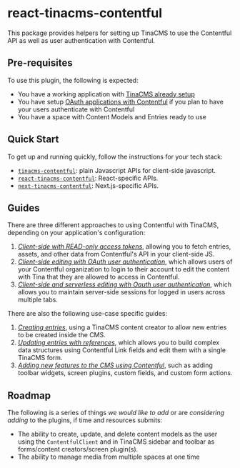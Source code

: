 # react-tinacms-contentful

This package provides helpers for setting up TinaCMS to use the Contentful API as well as user authentication with Contentful.

## Pre-requisites

To use this plugin, the following is expected:

- You have a working application with [TinaCMS already setup](https://tinacms.org/docs/cms)
- You have setup [OAuth applications with Contentful](https://www.contentful.com/developers/docs/extensibility/oauth/) if you plan to have your users authenticate with Contentful
- You have a space with Content Models and Entries ready to use

## Quick Start

To get up and running quickly, follow the instructions for your tech stack:

- [`tinacms-contentful`](https://tinalabs.github.io/tinacms-contentful/): plain Javascript APIs for client-side javascript.
- [`react-tinacms-contentful`](https://tinalabs.github.io/tinacms-contentful/react-tinacms-contentful/): React-specific APIs.
- [`next-tinacms-contentful`](https://tinalabs.github.io/tinacms-contentful/next-tinacms-contentful/): Next.js-specific APIs.

## Guides

There are three different approaches to using Contentful with TinaCMS, depending on your application's configuration:

1. [*Client-side with READ-only access tokens*](./guides/client-side.md), allowing you to fetch entries, assets, and other data from Contentful's API in your client-side JS.
2. [*Client-side editing with OAuth user authentication*](./guides/client-side-editing.md), which allows users of your Contentful organization to login to their account to edit the content with Tina that they are allowed to access in Contentful.
3. [*Client-side and serverless editing with Oauth user authentication*](./guides/serverless-editing.md), which allows you to maintain server-side sessions for logged in users across multiple tabs.

There are also the following use-case specific guides:

1. [*Creating entries*](./guides/creating-entries.md), using a TinaCMS content creator to allow new entries to be created inside the CMS.
2. [*Updating entries with references*](./guides/entries-with-references.md), which allows you to build complex data structures using Contentful Link fields and edit them with a single TinaCMS form.
3. [*Adding new features to the CMS using Contentful*](./guides/plugins.md), such as adding toolbar widgets, screen plugins, custom fields, and custom form actions.

## Roadmap

The following is a series of things _we would like to add_ or are _considering adding_ to the plugins, if time and resources submits:

- The ability to create, update, and delete content models as the user using the `ContentfulClient` and in TinaCMS sidebar and toolbar as forms/content creators/screen plugin(s).
- The ability to manage media from multiple spaces at one time